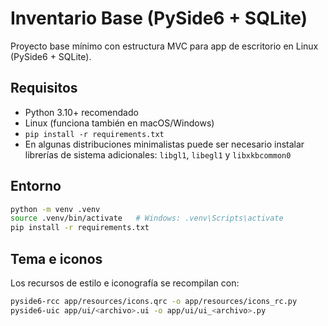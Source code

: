 # Inventario Base (PySide6 + SQLite)

Proyecto base mínimo con estructura MVC para app de escritorio en Linux (PySide6 + SQLite).

## Requisitos
- Python 3.10+ recomendado
- Linux (funciona también en macOS/Windows)
- `pip install -r requirements.txt`
- En algunas distribuciones minimalistas puede ser necesario instalar librerías de sistema adicionales:
  `libgl1`, `libegl1` y `libxkbcommon0`

## Entorno
```bash
python -m venv .venv
source .venv/bin/activate   # Windows: .venv\Scripts\activate
pip install -r requirements.txt
```

## Tema e iconos
Los recursos de estilo e iconografía se recompilan con:
```bash
pyside6-rcc app/resources/icons.qrc -o app/resources/icons_rc.py
pyside6-uic app/ui/<archivo>.ui -o app/ui/ui_<archivo>.py
```
